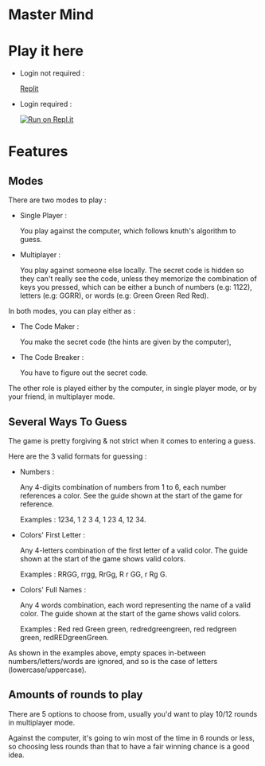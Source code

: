 # Master Mind

# Play it here

- Login not required :

  [Replit](https://replit.com/@Jee-El/Master-Mind?v=1)

- Login required :

  [![Run on Repl.it](https://replit.com/badge/github/Jee-El/master-mind)](https://replit.com/new/github/Jee-El/master-mind)

# Features

## Modes

There are two modes to play :

- Single Player :

  You play against the computer, which follows knuth's algorithm to guess.

- Multiplayer :

  You play against someone else locally. The secret code is hidden so they can't really see the code, unless they memorize the combination of keys you pressed, which can be either a bunch of numbers (e.g: 1122), letters (e.g: GGRR), or words (e.g: Green Green Red Red).

In both modes, you can play either as :

- The Code Maker :

  You make the secret code (the hints are given by the computer),

- The Code Breaker :

  You have to figure out the secret code.

The other role is played either by the computer, in single player mode, or by your friend, in multiplayer mode.

## Several Ways To Guess

The game is pretty forgiving & not strict when it comes to entering a guess.

Here are the 3 valid formats for guessing :

- Numbers :

  Any 4-digits combination of numbers from 1 to 6, each number references a color. See the guide shown at the start of the game for reference.

  Examples : 1234, 1 2 3 4, 1 23 4, 12 34.

- Colors' First Letter :

  Any 4-letters combination of the first letter of a valid color. The guide shown at the start of the game shows valid colors.

  Examples : RRGG, rrgg, RrGg, R r GG, r Rg G.

- Colors' Full Names :

  Any 4 words combination, each word representing the name of a valid color. The guide shown at the start of the game shows valid colors.

  Examples : Red red Green green, redredgreengreen, red redgreen green, redREDgreenGreen.

As shown in the examples above, empty spaces in-between numbers/letters/words are ignored, and so is the case of letters (lowercase/uppercase).

## Amounts of rounds to play

There are 5 options to choose from, usually you'd want to play 10/12 rounds in multiplayer mode.

Against the computer, it's going to win most of the time in 6 rounds or less, so choosing less rounds than that to have a fair winning chance is a good idea.